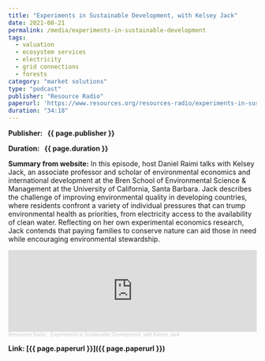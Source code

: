 ```yaml
---
title: "Experiments in Sustainable Development, with Kelsey Jack"
date: 2021-08-21
permalink: /media/experiments-in-sustainable-development
tags:
  - valuation
  - ecosystem services
  - electricity
  - grid connections
  - forests
category: "market solutions"
type: "podcast"
publisher: "Resource Radio"
paperurl: 'https://www.resources.org/resources-radio/experiments-in-sustainable-development-with-kelsey-jack/'
duration: "34:18"
---
```


<!-- Google tag (gtag.js) -->
<script async src="https://www.googletagmanager.com/gtag/js?id=G-8CEVZ95BRH"></script>
<script>
  window.dataLayer = window.dataLayer || [];
  function gtag(){dataLayer.push(arguments);}
  gtag('js', new Date());

  gtag('config', 'G-8CEVZ95BRH');
</script>

**<span class="bold-podcast">Publisher: </span>&nbsp;<span class="text-podcast"> {{ page.publisher }}</span>**

**<span class="bold-podcast">Duration: </span>&nbsp;<span class="text-podcast"> {{ page.duration }}</span>**

**<span class="bold-podcast">Summary from website:</span>**
In this episode, host Daniel Raimi talks with Kelsey Jack, an associate professor and scholar of environmental economics and international development at the Bren School of Environmental Science & Management at the University of California, Santa Barbara. Jack describes the challenge of improving environmental quality in developing countries, where residents confront a variety of individual pressures that can trump environmental health as priorities, from electricity access to the availability of clean water. Reflecting on her own experimental economics research, Jack contends that paying families to conserve nature can aid those in need while encouraging environmental stewardship.


<iframe width="100%" height="166" scrolling="no" frameborder="no" allow="autoplay" src="https://w.soundcloud.com/player/?url=https%3A//api.soundcloud.com/tracks/1064313004&color=ff5500&show_teaser=true%3E%3C/iframe%3E"></iframe><div style="font-size: 10px; color: #cccccc;line-break: anywhere;word-break: normal;overflow: hidden;white-space: nowrap;text-overflow: ellipsis; font-family: Interstate,Lucida Grande,Lucida Sans Unicode,Lucida Sans,Garuda,Verdana,Tahoma,sans-serif;font-weight: 100;"><a href="https://soundcloud.com/resourcesradio" title="Resources Radio" target="_blank" style="color: #cccccc; text-decoration: none;">Resources Radio</a> · <a href="https://soundcloud.com/resourcesradio/experiments-in-sustainable-development-with-kelsey-jack" title="Experiments in Sustainable Development, with Kelsey Jack" target="_blank" style="color: #cccccc; text-decoration: none;">Experiments in Sustainable Development, with Kelsey Jack</a></div>

**<span class="small-podcast">Link:</span>&nbsp;<span class="links-podcast">[{{ page.paperurl }}]({{ page.paperurl }})</span>**
